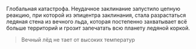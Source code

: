 Глобальная катастрофа. Неудачное заклинание запустило цепную реакцию, при которой из эпицентра заклинания, стала разрастаться ледяная стена из вечного льда, которая постепенно захватывает всё больше территорий и грозит запечатать всю планету ледяной коркой.

> Вечный лёд не тает от высоких температур